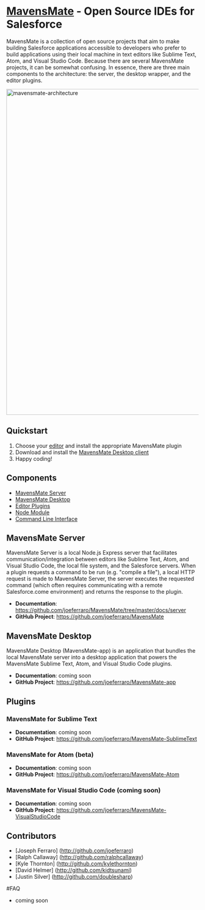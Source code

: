 # [MavensMate](http://mavensmate.com) - Open Source IDEs for Salesforce

MavensMate is a collection of open source projects that aim to make building Salesforce applications accessible to developers who prefer to build applications using their local machine in text editors like Sublime Text, Atom, and Visual Studio Code. Because there are several MavensMate projects, it can be somewhat confusing. In essence, there are three main components to the architecture: the server, the desktop wrapper, and the editor plugins.

<img width="851" alt="mavensmate-architecture" src="https://cloud.githubusercontent.com/assets/54157/17833532/27343ec4-66ee-11e6-80ae-f8b56e7b990f.png">

## Quickstart

1. Choose your [editor](#plugins) and install the appropriate MavensMate plugin
2. Download and install the [MavensMate Desktop client](mavensmate-desktop)
3. Happy coding!

## Components

- [MavensMate Server](#mavensmate-server)
- [MavensMate Desktop](#mavensmate-desktop)
- [Editor Plugins](#editor-plugins)
- [Node Module](#node-module)
- [Command Line Interface](#command-line-interface)

## MavensMate Server

MavensMate Server is a local Node.js Express server that facilitates communication/integration between editors like Sublime Text, Atom, and Visual Studio Code, the local file system, and the Salesforce servers. When a plugin requests a command to be run (e.g. "compile a file"), a local HTTP request is made to MavensMate Server, the server executes the requested command (which often requires communicating with a remote Salesforce.come environment) and returns the response to the plugin.

- **Documentation**: https://github.com/joeferraro/MavensMate/tree/master/docs/server
- **GitHub Project**: https://github.com/joeferraro/MavensMate

## MavensMate Desktop

MavensMate Desktop (MavensMate-app) is an application that bundles the local MavensMate server into a desktop application that powers the MavensMate Sublime Text, Atom, and Visual Studio Code plugins.

- **Documentation**: coming soon
- **GitHub Project**: https://github.com/joeferraro/MavensMate-app

## Plugins

### MavensMate for Sublime Text

- **Documentation**: coming soon
- **GitHub Project**: https://github.com/joeferraro/MavensMate-SublimeText

### MavensMate for Atom (beta)

- **Documentation**: coming soon
- **GitHub Project**: https://github.com/joeferraro/MavensMate-Atom

### MavensMate for Visual Studio Code (coming soon)

- **Documentation**: coming soon
- **GitHub Project**: https://github.com/joeferraro/MavensMate-VisualStudioCode

## Contributors

- [Joseph Ferraro] (http://github.com/joeferraro)
- [Ralph Callaway] (http://github.com/ralphcallaway)
- [Kyle Thornton] (http://github.com/kylethornton)
- [David Helmer] (http://github.com/kidtsunami)
- [Justin Silver] (http://github.com/doublesharp)

#FAQ

- coming soon
